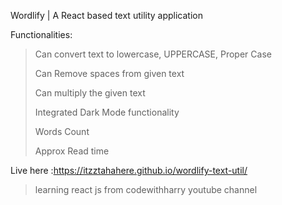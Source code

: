 Wordlify | A React based text utility application

Functionalities:
 > Can convert text to lowercase, UPPERCASE, Proper Case
> 
 > Can Remove spaces from given text
> 
 > Can multiply the given text
> 
 > Integrated Dark Mode functionality
> 
 > Words Count
> 
 > Approx Read time

Live here :https://itzztahahere.github.io/wordlify-text-util/


>learning react js from codewithharry youtube channel

